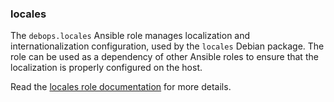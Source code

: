 ### locales

The `debops.locales` Ansible role manages localization and
internationalization configuration, used by the `locales` Debian
package. The role can be used as a dependency of other Ansible roles to
ensure that the localization is properly configured on the host.

Read the [locales role documentation](https://docs.debops.org/en/stable-3.0/ansible/roles/locales/) for more details.
